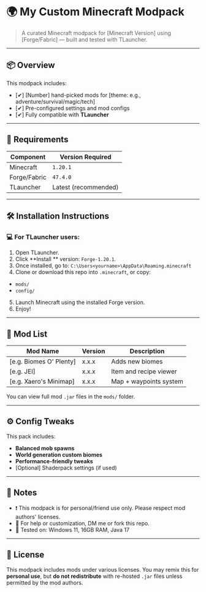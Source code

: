 # 🌍 My Custom Minecraft Modpack

> A curated Minecraft modpack for [Minecraft Version] using [Forge/Fabric] — built and tested with TLauncher.

---

## 📦 Overview

This modpack includes:
- [✔] [Number] hand-picked mods for [theme: e.g., adventure/survival/magic/tech]
- [✔] Pre-configured settings and mod configs
- [✔] Fully compatible with **TLauncher**

---

## 🔧 Requirements

| Component    | Version Required |
|--------------|------------------|
| Minecraft    | `1.20.1`         |
| Forge/Fabric | `47.4.0`       |
| TLauncher    | Latest (recommended)

---

## 🛠️ Installation Instructions

### 💻 For TLauncher users:

1. Open TLauncher.
2. Click **Install ** version: `Forge-1.20.1`.
3. Once installed, go to: `C:\Users<yourname>\AppData\Roaming.minecraft`
4. Clone or download this repo into `.minecraft`, or copy:
- `mods/`
- `config/`
5. Launch Minecraft using the installed Forge version.
6. Enjoy!

---

## 🧩 Mod List

| Mod Name          | Version | Description                     |
|-------------------|---------|---------------------------------|
| [e.g. Biomes O' Plenty] | x.x.x | Adds new biomes                |
| [e.g. JEI]         | x.x.x   | Item and recipe viewer         |
| [e.g. Xaero's Minimap] | x.x.x | Map + waypoints system         |
<!-- Add more mods below -->

You can view full mod `.jar` files in the `mods/` folder.

---

## ⚙️ Config Tweaks

This pack includes:
- **Balanced mob spawns**
- **World generation custom biomes**
- **Performance-friendly tweaks**
- [Optional] Shaderpack settings (if used)

---

## 💬 Notes

- ❗ This modpack is for personal/friend use only. Please respect mod authors' licenses.
- 🧠 For help or customization, DM me or fork this repo.
- 🧪 Tested on: Windows 11, 16GB RAM, Java 17

---

## 📜 License

This modpack includes mods under various licenses.
You may remix this for **personal use**, but **do not redistribute** with re-hosted `.jar` files unless permitted by the mod authors.

